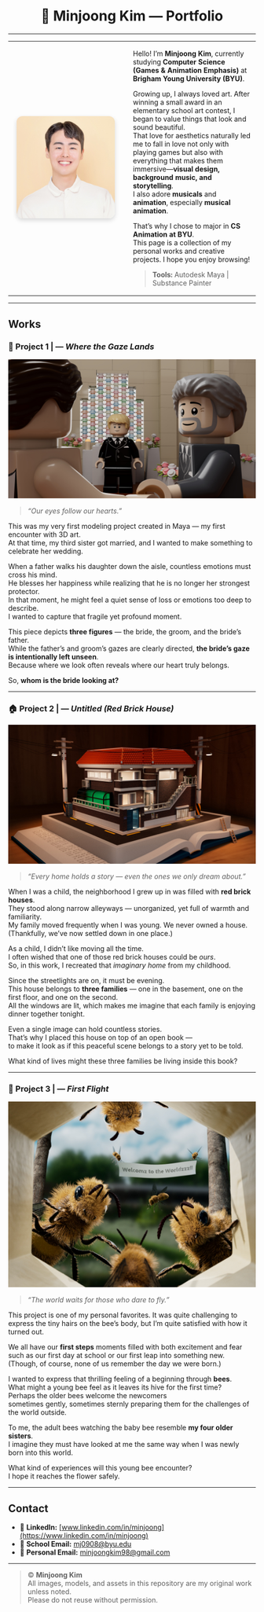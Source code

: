 <!-- Header -->
<h1 align="center">🎨 Minjoong Kim — Portfolio</h1>

---

<table>
  <tr>
    <td width="220" align="center">
      <img src="assets/profile.jpg" alt="Minjoong Kim" width="200" style="border-radius: 12px; box-shadow: 0 4px 10px rgba(0,0,0,0.15);"/>
    </td>
    <td style="vertical-align: top; padding-left: 20px;">

Hello! I’m **Minjoong Kim**, currently studying **Computer Science (Games & Animation Emphasis)** at **Brigham Young University (BYU)**.  

Growing up, I always loved art. After winning a small award in an elementary school art contest, I began to value things that look and sound beautiful.  
That love for aesthetics naturally led me to fall in love not only with playing games but also with everything that makes them immersive—**visual design, background music, and storytelling**.  
I also adore **musicals** and **animation**, especially **musical animation**.

That’s why I chose to major in **CS Animation at BYU**.  
This page is a collection of my personal works and creative projects. I hope you enjoy browsing!

> **Tools:** Autodesk Maya | Substance Painter
  </tr>
</table>

---

## Works


### 🎉 Project 1 | — *Where the Gaze Lands*

![Where the Gaze Lands](assets/works/where_the_gaze_lands_main.jpg)

> *“Our eyes follow our hearts.”*

This was my very first modeling project created in Maya — my first encounter with 3D art.  
At that time, my third sister got married, and I wanted to make something to celebrate her wedding.

When a father walks his daughter down the aisle, countless emotions must cross his mind.  
He blesses her happiness while realizing that he is no longer her strongest protector.  
In that moment, he might feel a quiet sense of loss or emotions too deep to describe.  
I wanted to capture that fragile yet profound moment.

This piece depicts **three figures** — the bride, the groom, and the bride’s father.  
While the father’s and groom’s gazes are clearly directed, **the bride’s gaze is intentionally left unseen**.  
Because where we look often reveals where our heart truly belongs.  

So, **whom is the bride looking at?**

---

### 🏠 Project 2 | — *Untitled (Red Brick House)*

![Untitled (Red Brick House)](assets/works/red_brick_house_main.jpg)

> *“Every home holds a story — even the ones we only dream about.”*

When I was a child, the neighborhood I grew up in was filled with **red brick houses**.  
They stood along narrow alleyways — unorganized, yet full of warmth and familiarity.  
My family moved frequently when I was young. We never owned a house.  
(Thankfully, we’ve now settled down in one place.)  

As a child, I didn’t like moving all the time.  
I often wished that one of those red brick houses could be *ours*.  
So, in this work, I recreated that *imaginary home* from my childhood.

Since the streetlights are on, it must be evening.  
This house belongs to **three families** — one in the basement, one on the first floor, and one on the second.  
All the windows are lit, which makes me imagine that each family is enjoying dinner together tonight.

Even a single image can hold countless stories.  
That’s why I placed this house on top of an open book —  
to make it look as if this peaceful scene belongs to a story yet to be told.

What kind of lives might these three families be living inside this book?

---

### 🐝 Project 3 | — *First Flight*

![First Flight](assets/works/first_flight_main.jpg)

> *“The world waits for those who dare to fly.”*

This project is one of my personal favorites. It was quite challenging to express the tiny hairs on the bee’s body, but I’m quite satisfied with how it turned out.

We all have our **first steps** moments filled with both excitement and fear such as our first day at school or our first leap into something new.  
(Though, of course, none of us remember the day we were born.)

I wanted to express that thrilling feeling of a beginning through **bees**.  
What might a young bee feel as it leaves its hive for the first time?  
Perhaps the older bees welcome the newcomers  
sometimes gently, sometimes sternly preparing them for the challenges of the world outside.

To me, the adult bees watching the baby bee resemble **my four older sisters**.  
I imagine they must have looked at me the same way when I was newly born into this world.

What kind of experiences will this young bee encounter?  
I hope it reaches the flower safely.




---

## Contact

- 🔗 **LinkedIn:** [www.linkedin.com/in/minjoong](https://www.linkedin.com/in/minjoong)  
- 📧 **School Email:** mj0908@byu.edu  
- 📮 **Personal Email:** minjoongkim98@gmail.com  

---

> © **Minjoong Kim**  
> All images, models, and assets in this repository are my original work unless noted.  
> Please do not reuse without permission.
